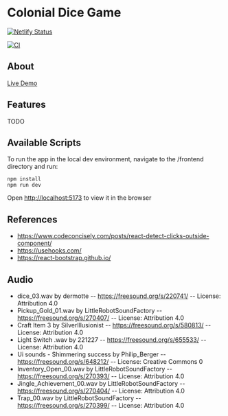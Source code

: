 # Colonial Dice Game

[![Netlify Status](https://api.netlify.com/api/v1/badges/46683f09-d9c3-44a8-ac63-036e9b52b845/deploy-status)](https://app.netlify.com/projects/colonial-dice-game/deploys)

[![CI](https://github.com/tyleryip/colonial-dice-game/actions/workflows/ci.yml/badge.svg?branch=development)](https://github.com/tyleryip/colonial-dice-game/actions/workflows/ci.yml)

## About

[Live Demo](https://colonial-dice-game.netlify.app/)

## Features

TODO

## Available Scripts

To run the app in the local dev environment, navigate to the /frontend directory and run:

```
npm install
npm run dev
```

Open [http://localhost:5173](http://localhost:5173) to view it in the browser

## References

- https://www.codeconcisely.com/posts/react-detect-clicks-outside-component/
- https://usehooks.com/
- https://react-bootstrap.github.io/

## Audio

- dice_03.wav by dermotte -- https://freesound.org/s/220741/ -- License: Attribution 4.0
- Pickup_Gold_01.wav by LittleRobotSoundFactory -- https://freesound.org/s/270407/ -- License: Attribution 4.0
- Craft Item 3 by SilverIllusionist -- https://freesound.org/s/580813/ -- License: Attribution 4.0
- Light Switch .wav by 221227 -- https://freesound.org/s/655533/ -- License: Attribution 4.0
- Ui sounds - Shimmering success by Philip_Berger -- https://freesound.org/s/648212/ -- License: Creative Commons 0
- Inventory_Open_00.wav by LittleRobotSoundFactory -- https://freesound.org/s/270393/ -- License: Attribution 4.0
- Jingle_Achievement_00.wav by LittleRobotSoundFactory -- https://freesound.org/s/270404/ -- License: Attribution 4.0
- Trap_00.wav by LittleRobotSoundFactory -- https://freesound.org/s/270399/ -- License: Attribution 4.0